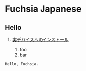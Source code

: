 Fuchsia Japanese
========


Hello
-----

1. [実デバイスへのインストール](install-pixel.md)
 
   1. foo
   2. bar

```
Hello, Fuchsia.
```
 
